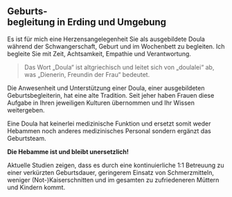 ## Geburts<span class="visible-xs-inline">-<br></span>begleitung in Erding und Umgebung

Es ist für mich eine Herzensangelegenheit Sie als ausgebildete Doula während der Schwangerschaft, Geburt und im Wochenbett zu begleiten. Ich begleite Sie mit Zeit, Achtsamkeit, Empathie und Verantwortung.

> Das Wort „Doula“ ist altgriechisch und leitet sich von „doulalei“ ab, was „Dienerin, Freundin der Frau“ bedeutet.

Die Anwesenheit und Unterstützung einer Doula, einer ausgebildeten Geburtsbegleiterin, hat eine alte Tradition. Seit jeher haben Frauen diese Aufgabe in Ihren jeweiligen Kulturen übernommen und Ihr Wissen weitergeben.

Eine Doula hat keinerlei medizinische Funktion und ersetzt somit weder Hebammen noch anderes medizinisches Personal sondern ergänzt das Geburtsteam.

**Die Hebamme ist und bleibt unersetzlich!**

Aktuelle Studien zeigen, dass es durch eine kontinuierliche 1:1 Betreuung zu einer verkürzten Geburtsdauer, geringerem Einsatz von Schmerzmitteln, weniger (Not-)Kaiserschnitten und im gesamten zu zufriedeneren Müttern und Kindern kommt.
